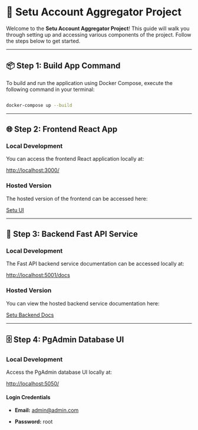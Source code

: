# 🌟 Setu Account Aggregator Project



Welcome to the **Setu Account Aggregator Project**! This guide will walk you through setting up and accessing various components of the project. Follow the steps below to get started.



---



## 📦 Step 1: Build App Command

To build and run the application using Docker Compose, execute the following command in your terminal:

```bash

docker-compose up --build

```



---



## 🌐 Step 2: Frontend React App



### Local Development

You can access the frontend React application locally at:

[http://localhost:3000/](http://localhost:3000/)



### Hosted Version

The hosted version of the frontend can be accessed here:

[Setu UI](https://setu-ui.dashtics.com/)



---



## 🚀 Step 3: Backend Fast API Service



### Local Development

The Fast API backend service documentation can be accessed locally at:

[http://localhost:5001/docs](http://localhost:5001/docs)



### Hosted Version

You can view the hosted backend service documentation here:

[Setu Backend Docs](https://setu-backend.dashtics.com/docs)



---



## 🗄️ Step 4: PgAdmin Database UI



### Local Development

Access the PgAdmin database UI locally at:

[http://localhost:5050/](http://localhost:5050/)



#### Login Credentials

- **Email:** admin@admin.com

- **Password:** root

